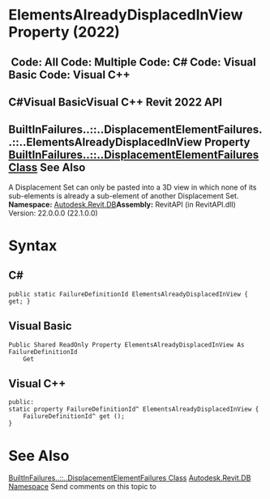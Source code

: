 # ElementsAlreadyDisplacedInView Property (2022)

﻿
 Code: All Code: Multiple Code: C# Code: Visual Basic Code: Visual C++   
---  
C#Visual BasicVisual C++
Revit 2022 API  
---  
BuiltInFailures..::..DisplacementElementFailures..::..ElementsAlreadyDisplacedInView Property   
[BuiltInFailures..::..DisplacementElementFailures Class](10e96831-1cc3-5fdc-48b2-44223537ef7c.md "BuiltInFailures.DisplacementElementFailures Class") See Also  
---  
A Displacement Set can only be pasted into a 3D view in which none of its sub-elements is already a sub-element of another Displacement Set. 
**Namespace:** [Autodesk.Revit.DB](87546ba7-461b-c646-cbb1-2cb8f5bff8b2.md "Autodesk.Revit.DB Namespace")**Assembly:** RevitAPI (in RevitAPI.dll) Version: 22.0.0.0 (22.1.0.0)
# Syntax
C#  
---  
```text
public static FailureDefinitionId ElementsAlreadyDisplacedInView { get; }
```
  
Visual Basic  
---  
```text
Public Shared ReadOnly Property ElementsAlreadyDisplacedInView As FailureDefinitionId
	Get
```
  
Visual C++  
---  
```text
public:
static property FailureDefinitionId^ ElementsAlreadyDisplacedInView {
	FailureDefinitionId^ get ();
}
```
  
# See Also
[BuiltInFailures..::..DisplacementElementFailures Class](10e96831-1cc3-5fdc-48b2-44223537ef7c.md "BuiltInFailures.DisplacementElementFailures Class")
[Autodesk.Revit.DB Namespace](87546ba7-461b-c646-cbb1-2cb8f5bff8b2.md "Autodesk.Revit.DB Namespace")
Send comments on this topic to 